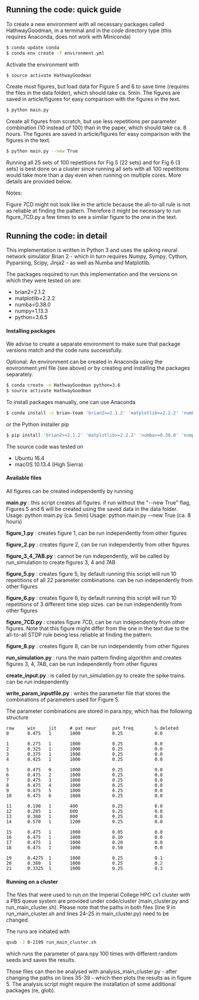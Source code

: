 ## Running the code: quick guide

To create a new environment with all necessary packages called HathwayGoodman, in a terminal and in the *code* directory type (this requires Anaconda, does not work with Miniconda)

```bash
$ conda update conda
$ conda env create -f environment.yml
```

Activate the environment with

```bash
$ source activate HathwayGoodman
```

Create most figures, but load data for Figure 5 and 6 to save time (requires the files in the data folder), which should take ca. 5min. The figures are saved in article/figures for easy comparison with the figures in the text.

```bash
$ python main.py 
```

Create all figures from scratch, but use less repetitions per parameter combination (10 instead of 100) than in the paper, which should take ca. 8 hours.  The figures are saved in article/figures for easy comparison with the figures in the text.

```bash
$ python main.py --new True
```

Running all 25 sets of 100 repetitions for Fig 5 (22 sets) and for Fig 6 (3 sets) is best done on a cluster since running all sets with all 100 repetitions would take more than a day even when running on multiple cores. More details are provided below.



Notes:

Figure 7CD might not look like in the article because the all-to-all rule is not as reliable at finding the pattern. Therefore it might be necessary to run figure_7CD.py a few times to see a similar figure to the one in the text.

 



## Running the code: in detail

This implementation is written in Python 3 and uses the spiking neural network simulator Brian 2 - which in turn requires Numpy, Sympy, Cython, Pyparsing, Scipy, Jinja2 - as well as Numba and Matplotlib.

The packages required to run this implementation and the versions on which they were tested on are:

- brian2=2.1.2
- matplotlib=2.2.2
- numba=0.38.0
- numpy=1.13.3
- python=3.6.5



#### Installing packages

We advise to create a separate environment to make sure that package versions match and the code runs successfully. 

Optional: An environment can be created in Anaconda using the environment.yml file (see above) or by creating and installing the packages separately.

```bash
$ conda create -n HathwayGoodman python=3.6
$ source activate HathwayGoodman
```

To install packages manually, one can use Anaconda 

```bash
$ conda install -c brian-team 'brian2>=2.1.2' 'matplotlib>=2.2.2' 'numba>=0.38.0' 'numpy>=1.13.3'
```

or the Python installer pip

```bash
$ pip install 'brian2>=2.1.2' 'matplotlib>=2.2.2' 'numba>=0.38.0' 'numpy>=1.13.3'
```



The source code was tested on 

- Ubuntu 16.4
- macOS 10.13.4 (High Sierra)



#### Available files

All figures can be created independently by running

**main.py** : this script creates all figures. if run without the "--new True" flag, Figures 5 and 6 will be created using the saved data in the data folder.
Usage: python main.py (ca. 5min)
Usage: python main.py --new True (ca. 8 hours)

**figure_1.py** : creates figure 1, can be run independently from other figures

**figure_2.py** : creates figure 2, can be run independently from other figures

**figure_3_4_7AB.py**  : cannot be run independently, will be called by run_simulation to create figures 3, 4 and 7AB

**figure_5.py** : creates figure 5, by default running this script will run 10 repetitions of all 22 parameter combinations. can be run independently from other figures

**figure_6.py** : creates figure 6, by default running this script will run 10 repetitions of 3 different time step sizes. can be run independently from other figures

**figure_7CD.py** : creates figure 7CD, can be run independently from other figures. Note that this figure might differ from the one in the text due to the all-to-all STDP rule being less reliable at finding the pattern.

**figure_8.py** : creates figure 8, can be run independently from other figures

**run_simulation.py** : runs the main pattern finding algorithm and creates figures 3, 4, 7AB, can be run independently from other figures

**create_input.py** : is called by run_simulation.py to create the spike trains. can be run independently

**write_param_inputfile.py** : writes the parameter file that stores the combinations of parameters used for Figure 5.

The parameter combinations are stored in para.npy, which has the following structure

```
row     win     jit     # pat neur      pat freq        % deleted
0       0.475   1       1000            0.25            0.0

1       0.275   1       1000            0.25            0.0
2       0.325   1       1000            0.25            0.0
3       0.375   1       1000            0.25            0.0
4       0.425   1       1000            0.25            0.0

5       0.475   0       1000            0.25            0.0
6       0.475   2       1000            0.25            0.0
7       0.475   3       1000            0.25            0.0
8       0.475   4       1000            0.25            0.0
9       0.475   5       1000            0.25            0.0
10      0.475   6       1000            0.25            0.0

11      0.190   1       400             0.25            0.0
12      0.285   1       600             0.25            0.0
13      0.380   1       800             0.25            0.0
14      0.570   1       1200            0.25            0.0

15      0.475   1       1000            0.05            0.0
16      0.475   1       1000            0.10            0.0
17      0.475   1       1000            0.20            0.0
18      0.475   1       1000            0.50            0.0

19      0.4275  1       1000            0.25            0.1
20      0.380   1       1000            0.25            0.2
21      0.3325  1       1000            0.25            0.3
```



#### Running on a cluster 

The files that were used to run on the Imperial College HPC cx1 cluster with a PBS queue system are provided under code/cluster (main_cluster.py and run_main_cluster.sh). Please note that the paths in both files (line 9 in run_main_cluster.sh and lines 24-25 in main_cluster.py) need to be changed. 

The runs are initiated with 

```bash
qsub -J 0-2199 run_main_cluster.sh
```

which runs the parameter of para.npy 100 times with different random seeds and saves the results.

Those files can then be analysed with analysis_main_cluster.py - after changing the paths  on lines 35-39 - which then plots the results as in figure 5. The analysis script might require the installation of some additional packages (re, glob).









